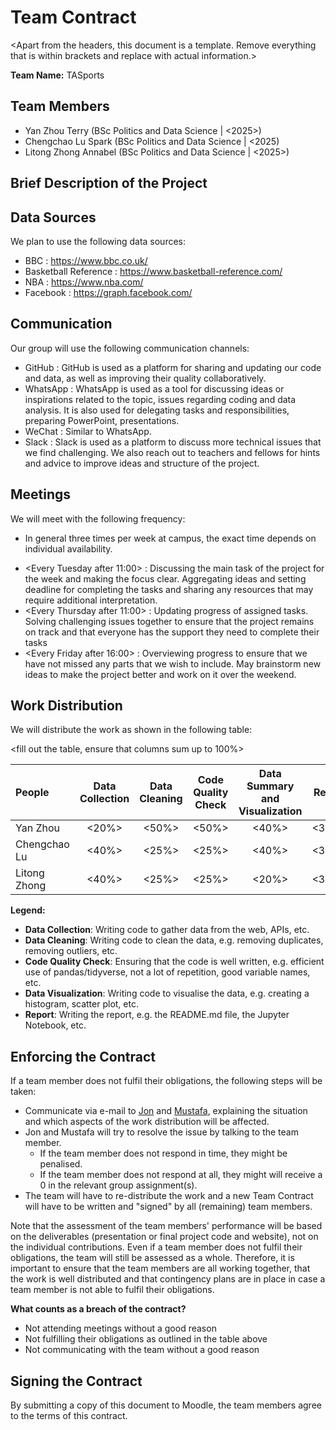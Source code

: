 # Team Contract

<Apart from the headers, this document is a template. Remove everything that is within brackets and replace with actual information.>

**Team Name:** TASports

## Team Members

* Yan Zhou Terry (BSc Politics and Data Science | <2025>)
* Chengchao Lu Spark (BSc Politics and Data Science | <2025)
* Litong Zhong Annabel (BSc Politics and Data Science | <2025>)

## Brief Description of the Project

<Describe the project in a few sentences>

## Data Sources

We plan to use the following data sources:

* BBC : https://www.bbc.co.uk/
* Basketball Reference : https://www.basketball-reference.com/
* NBA : https://www.nba.com/
* Facebook : https://graph.facebook.com/

    
## Communication

Our group will use the following communication channels:

* GitHub   : GitHub is used as a platform for sharing and updating our code and data, as well as improving their quality collaboratively. 
* WhatsApp : WhatsApp is used as a tool for discussing ideas or inspirations related to the topic, issues regarding coding and data analysis. It is also used for delegating tasks and responsibilities, preparing PowerPoint, presentations. 
* WeChat   : Similar to WhatsApp.
* Slack    : Slack is used as a platform to discuss more technical issues that we find challenging. We also reach out to teachers and fellows for hints and advice to improve ideas and structure of the project. 

## Meetings

We will meet with the following frequency:

- In general three times per week at campus, the exact time depends on individual availability.
* <Every Tuesday after 11:00> : Discussing the main task of the project for the week and making the focus clear. Aggregating ideas and setting deadline for completing the tasks and sharing any resources that may require additional interpretation. 
* <Every Thursday after 11:00> : Updating progress of assigned tasks. Solving challenging issues together to ensure that the project remains on track and that everyone has the support they need to complete their tasks 
* <Every Friday after 16:00> : Overviewing progress to ensure that we have not missed any parts that we wish to include. May brainstorm new ideas to make the project better and work on it over the weekend.


## Work Distribution

We will distribute the work as shown in the following table: 

<fill out the table, ensure that columns sum up to 100%>
<try to be as realistic as possible>

| **People** | **Data Collection** | **Data Cleaning** | **Code Quality Check**  | **Data Summary and Visualization** | **Report** |
|:-----------|:-------------------:|:-----------------:|:-----------------------:|:----------------------------------:|:----------:|
| Yan Zhou |      <20%>          |      <50%>        |      <50%>              |      <40%>                         |   <33%>    |
| Chengchao Lu |      <40%>          |      <25%>        |      <25%>              |      <40%>                         |   <34%>    |
| Litong Zhong |      <40%>          |      <25%>        |      <25%>              |      <20%>                         |   <33%>    |

**Legend:**

* **Data Collection**: Writing code to gather data from the web, APIs, etc.
* **Data Cleaning**: Writing code to clean the data, e.g. removing duplicates, removing outliers, etc.
* **Code Quality Check**: Ensuring that the code is well written, e.g. efficient use of pandas/tidyverse, not a lot of repetition, good variable names, etc.
* **Data Visualization**: Writing code to visualise the data, e.g. creating a histogram, scatter plot, etc.
* **Report**: Writing the report, e.g. the README.md file, the Jupyter Notebook, etc.

## Enforcing the Contract

If a team member does not fulfil their obligations, the following steps will be taken:

- Communicate via e-mail to [Jon](mailto:J.Cardoso-Silva@lse.ac.uk) and [Mustafa](mailto:m.c.ozkan@lse.ac.uk), explaining the situation and which aspects of the work distribution will be affected.
- Jon and Mustafa will try to resolve the issue by talking to the team member. 
    - If the team member does not respond in time, they might be penalised.
    - If the team member does not respond at all, they might will receive a 0 in the relevant group assignment(s).
- The team will have to re-distribute the work and a new Team Contract will have to be written and "signed" by all (remaining) team members.

Note that the assessment of the team members' performance will be based on the deliverables (presentation or final project code and website), not on the individual contributions. Even if a team member does not fulfil their obligations, the team will still be assessed as a whole. Therefore, it is important to ensure that the team members are all working together, that the work is well distributed and that contingency plans are in place in case a team member is not able to fulfil their obligations.

**What counts as a breach of the contract?**

- Not attending meetings without a good reason
- Not fulfilling their obligations as outlined in the table above
- Not communicating with the team without a good reason

## Signing the Contract

By submitting a copy of this document to Moodle, the team members agree to the terms of this contract.
